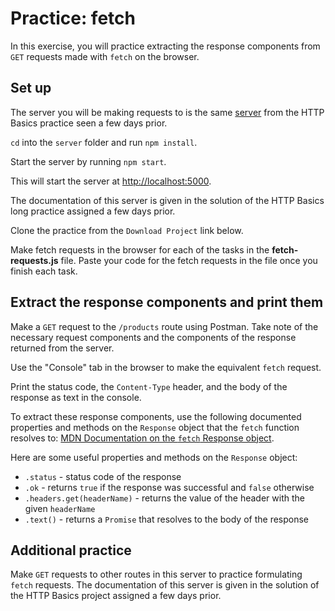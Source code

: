 # Practice: fetch

In this exercise, you will practice extracting the response components from
`GET` requests made with `fetch` on the browser.

## Set up

The server you will be making requests to is the same [server] from the
HTTP Basics practice seen a few days prior.

`cd` into the `server` folder and run `npm install`.

Start the server by running `npm start`.

This will start the server at [http://localhost:5000].

The documentation of this server is given in the solution of the HTTP Basics
long practice assigned a few days prior.

Clone the practice from the `Download Project` link below.

Make fetch requests in the browser for each of the tasks in the
__fetch-requests.js__ file. Paste your code for the fetch requests in the file
once you finish each task.

## Extract the response components and print them

Make a `GET` request to the `/products` route using Postman. Take note of the
necessary request components and the components of the response returned from
the server.

Use the "Console" tab in the browser to make the equivalent `fetch` request.

Print the status code, the `Content-Type` header, and the body of the response
as text in the console.

To extract these response components, use the following documented properties
and methods on the `Response` object that the `fetch` function resolves to:
[MDN Documentation on the `fetch` Response object].

Here are some useful properties and methods on the `Response` object:

- `.status` - status code of the response
- `.ok` - returns `true` if the response was successful and `false` otherwise
- `.headers.get(headerName)` - returns the value of the header with the given
  `headerName`
- `.text()` - returns a `Promise` that resolves to the body of the response

## Additional practice

Make `GET` requests to other routes in this server to practice formulating
`fetch` requests. The documentation of this server is given in the solution of
the HTTP Basics project assigned a few days prior.

[server]: https://github.com/appacademy/aa08-http-basics
[http://localhost:5000]: http://localhost:5000
[MDN Documentation on the `fetch` Response object]: https://developer.mozilla.org/en-US/docs/Web/API/Response
